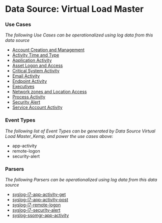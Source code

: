 Data Source: Virtual Load Master
================================

### Use Cases

_The following Use Cases can be operationalized using log data from this data source_

* [Account Creation and Management](usecase_account_creation_and_management.md)
* [Activity Time  and Type](usecase_activity_time__and_type.md)
* [Application Activity](usecase_application_activity.md)
* [Asset Logon and Access](usecase_asset_logon_and_access.md)
* [Critical System Activity](usecase_critical_system_activity.md)
* [Email Activity](usecase_email_activity.md)
* [Endpoint Activity](usecase_endpoint_activity.md)
* [Executives](usecase_executives.md)
* [Network zones and Location Access](usecase_network_zones_and_location_access.md)
* [Process Activity](usecase_process_activity.md)
* [Security Alert](usecase_security_alert.md)
* [Service Account Activity](usecase_service_account_activity.md)


### Event Types

_The following list of Event Types can be generated by Data Source Virtual Load Master_Kemp, and power the use cases above:_

- app-activity
- remote-logon
- security-alert


### Parsers

_The following Parsers can be operationalized using log data from this data source_

* [syslog-l7-app-activity-get](parserContent_syslog-l7-app-activity-get.md)
* [syslog-l7-app-activity-post](parserContent_syslog-l7-app-activity-post.md)
* [syslog-l7-remote-logon](parserContent_syslog-l7-remote-logon.md)
* [syslog-l7-security-alert](parserContent_syslog-l7-security-alert.md)
* [syslog-ssomgr-app-activity](parserContent_syslog-ssomgr-app-activity.md)
